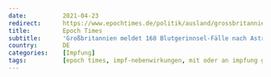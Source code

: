 ```yaml
---
date:          2021-04-23
redirect:      https://www.epochtimes.de/politik/ausland/grossbritannien-meldet-168-blutgerinnsel-faelle-nach-astrazeneca-impfung-a3498974.html
title:         Epoch Times
subtitle:      'Großbritannien meldet 168 Blutgerinnsel-Fälle nach AstraZeneca-Impfung'
country:       DE
categories:    [Impfung]
tags:          [epoch times, impf-nebenwirkungen, mit oder an impfung gestorben, blutgerinnungsstörungen, astrazeneca]
---
```

